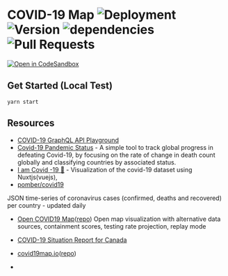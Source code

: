 # COVID-19 Map ![Deployment](https://github.com/lkcozy/covid19-map/workflows/Deployment/badge.svg) ![Version](https://img.shields.io/github/package-json/v/lkcozy/covid19-map) ![dependencies](https://img.shields.io/david/lkcozy/covid19-map) ![Pull Requests](https://github.com/lkcozy/covid19-map/workflows/Pull%20Requests/badge.svg)

[![Open in CodeSandbox](https://img.shields.io/badge/Open%20in-CodeSandbox-blue?style=flat-square&logo=codesandbox)](https://codesandbox.io/s/github/lkcozy/covid19-map)

## Get Started (Local Test)

```shell
yarn start
```

## Resources

- [COVID-19 GraphQL API ](https://github.com/rlindskog/covid19-graphql) [Playground](https://covid19-graphql.now.sh/)
- [Covid-19 Pandemic Status](https://github.com/rickkln/corona) - A simple tool to track global progress in defeating Covid-19, by focusing on the rate of change in death count globally and classifying countries by associated status.
- [I am Covid -19 🦠](https://github.com/cryptodoct0r/Covid-19-Status-gql) - Visualization of the covid-19 dataset using Nuxtjs(vuejs),
- [pomber/covid19](https://github.com/pomber/covid19)

JSON time-series of coronavirus cases (confirmed, deaths and recovered) per country - updated daily

- [Open COVID19 Map](https://covid19map.io/)([repo](https://github.com/daniel-karl/covid19-map)) Open map visualization with alternative data sources, containment scores, testing rate projection, replay mode

- [COVID-19 Situation Report for Canada](https://iamcovid-19.netlify.app/charts/)

- [covid19map.io](https://covid19map.io/)([repo](https://github.com/daniel-karl/covid19-map))

* [](https://coronavirus-map-with-circles.herokuapp.com/map)

